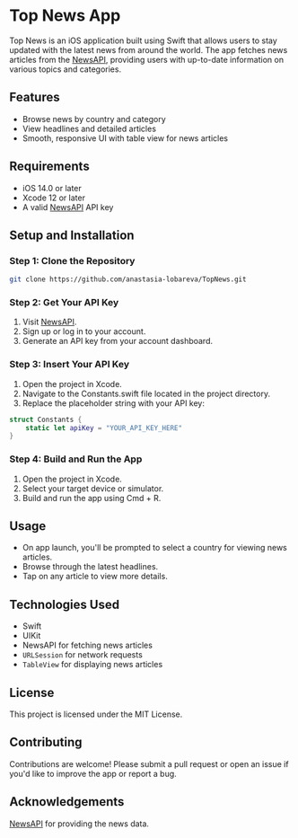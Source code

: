 # Top News App

Top News is an iOS application built using Swift that allows users to stay updated with the latest news from around the world. The app fetches news articles from the [NewsAPI](https://newsapi.org), providing users with up-to-date information on various topics and categories.

## Features

- Browse news by country and category
- View headlines and detailed articles
- Smooth, responsive UI with table view for news articles

## Requirements

- iOS 14.0 or later
- Xcode 12 or later
- A valid [NewsAPI](https://newsapi.org) API key

## Setup and Installation

### Step 1: Clone the Repository

```bash
git clone https://github.com/anastasia-lobareva/TopNews.git
```

### Step 2: Get Your API Key
1. Visit [NewsAPI](https://newsapi.org).
2. Sign up or log in to your account.
3. Generate an API key from your account dashboard.

### Step 3: Insert Your API Key
1. Open the project in Xcode.
2. Navigate to the Constants.swift file located in the project directory.
3. Replace the placeholder string with your API key:

```swift
struct Constants {
    static let apiKey = "YOUR_API_KEY_HERE"
}
```

### Step 4: Build and Run the App
1. Open the project in Xcode.
2. Select your target device or simulator.
3. Build and run the app using Cmd + R.

## Usage

- On app launch, you'll be prompted to select a country for viewing news articles.
- Browse through the latest headlines.
- Tap on any article to view more details.

## Technologies Used

- Swift
- UIKit
- NewsAPI for fetching news articles
- `URLSession` for network requests
- `TableView` for displaying news articles

## License

This project is licensed under the MIT License.

## Contributing

Contributions are welcome! Please submit a pull request or open an issue if you'd like to improve the app or report a bug.

## Acknowledgements

[NewsAPI](https://newsapi.org) for providing the news data.
